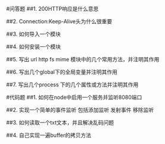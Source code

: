 #问答题
##1. 200HTTP响应是什么意思

##2. Connection:Keep-Alive头为什么很重要

##3. 如何导入一个模块

##4. 如何安装一个模块

##5. 写出 url http fs mime 模块中的几个常用方法，并注明其作用

##6. 写出几个global下的全局变量并注明其作用

##7. 写出几个process 下的几个属性或方法并注明其作用



#代码题
##1. 如何在node中启用一个服务并监听8080端口

##2. 实现一个简单的事件监听 包括添加监听  发射事件 移除监听

##3. 如何读取一个txt文本，并且解决乱码问题

##4. 自己实现一遍buffer的拷贝方法
